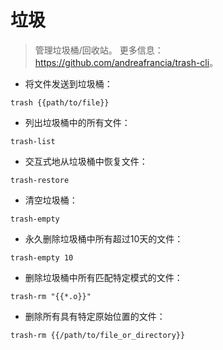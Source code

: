 # 垃圾

> 管理垃圾桶/回收站。
> 更多信息：<https://github.com/andreafrancia/trash-cli>。

- 将文件发送到垃圾桶：

`trash {{path/to/file}}`

- 列出垃圾桶中的所有文件：

`trash-list`

- 交互式地从垃圾桶中恢复文件：

`trash-restore`

- 清空垃圾桶：

`trash-empty`

- 永久删除垃圾桶中所有超过10天的文件：

`trash-empty 10`

- 删除垃圾桶中所有匹配特定模式的文件：

`trash-rm "{{*.o}}"`

- 删除所有具有特定原始位置的文件：

`trash-rm {{/path/to/file_or_directory}}`